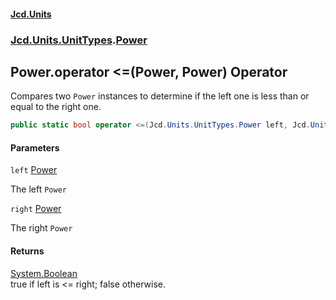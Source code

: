 #### [Jcd.Units](index.md 'index')
### [Jcd.Units.UnitTypes](Jcd.Units.UnitTypes.md 'Jcd.Units.UnitTypes').[Power](Jcd.Units.UnitTypes.Power.md 'Jcd.Units.UnitTypes.Power')

## Power.operator <=(Power, Power) Operator

Compares two `Power` instances to determine if the left one is less than or equal to the right one.

```csharp
public static bool operator <=(Jcd.Units.UnitTypes.Power left, Jcd.Units.UnitTypes.Power right);
```
#### Parameters

<a name='Jcd.Units.UnitTypes.Power.op_LessThanOrEqual(Jcd.Units.UnitTypes.Power,Jcd.Units.UnitTypes.Power).left'></a>

`left` [Power](Jcd.Units.UnitTypes.Power.md 'Jcd.Units.UnitTypes.Power')

The left `Power`

<a name='Jcd.Units.UnitTypes.Power.op_LessThanOrEqual(Jcd.Units.UnitTypes.Power,Jcd.Units.UnitTypes.Power).right'></a>

`right` [Power](Jcd.Units.UnitTypes.Power.md 'Jcd.Units.UnitTypes.Power')

The right `Power`

#### Returns
[System.Boolean](https://docs.microsoft.com/en-us/dotnet/api/System.Boolean 'System.Boolean')  
true if left is <= right; false otherwise.
